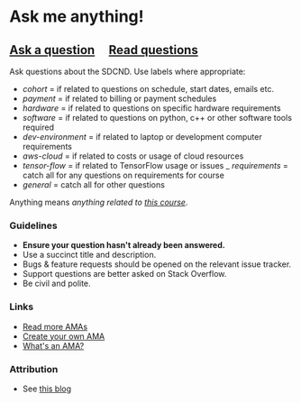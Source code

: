 # Ask me anything!

## [Ask a question](../../issues/new) &nbsp;&nbsp;&nbsp; [Read questions](../../issues?q=is%3Aissue+is%3Aclosed+sort%3Aupdated-desc)

Ask questions about the SDCND. Use labels where appropriate:
 - _cohort_ = if related to questions on schedule, start dates, emails etc.
 - _payment_ = if related to billing or payment schedules
 - _hardware_ = if related to questions on specific hardware requirements
 - _software_ = if related to questions on python, c++ or other software tools required
 - _dev-environment_ = if related to laptop or development computer requirements
 - _aws-cloud_ = if related to costs or usage of cloud resources
 - _tensor-flow_ = if related to TensorFlow usage or issues
 _ _requirements_ = catch all for any questions on requirements for course
 - _general_ = catch all for other questions

Anything means *anything related to [this course](https://www.udacity.com/course/self-driving-car-engineer-nanodegree--nd013)*. 


### Guidelines

- **Ensure your question hasn't already been answered.**
- Use a succinct title and description.
- Bugs & feature requests should be opened on the relevant issue tracker.
- Support questions are better asked on Stack Overflow.
- Be civil and polite.

### Links

- [Read more AMAs](https://github.com/sindresorhus/amas)
- [Create your own AMA](https://github.com/sindresorhus/amas/blob/master/create-ama.md)
- [What's an AMA?](https://en.wikipedia.org/wiki/Reddit#IAmA_and_AMA)

### Attribution
- See [this blog](https://blog.sindresorhus.com/answering-anything-678ce5623798)

